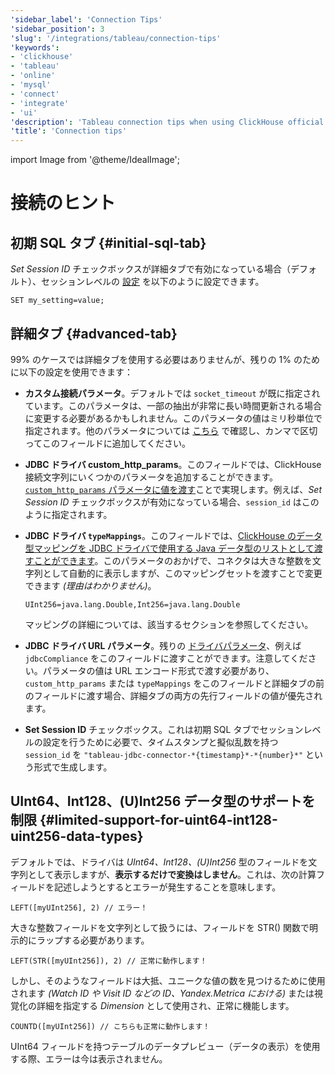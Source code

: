```yaml
---
'sidebar_label': 'Connection Tips'
'sidebar_position': 3
'slug': '/integrations/tableau/connection-tips'
'keywords':
- 'clickhouse'
- 'tableau'
- 'online'
- 'mysql'
- 'connect'
- 'integrate'
- 'ui'
'description': 'Tableau connection tips when using ClickHouse official connector.'
'title': 'Connection tips'
---
```


import Image from '@theme/IdealImage';



# 接続のヒント
## 初期 SQL タブ {#initial-sql-tab}
*Set Session ID* チェックボックスが詳細タブで有効になっている場合（デフォルト）、セッションレベルの [設定](/operations/settings/settings/) を以下のように設定できます。
```text
SET my_setting=value;
``` 
## 詳細タブ {#advanced-tab}

99% のケースでは詳細タブを使用する必要はありませんが、残りの 1% のために以下の設定を使用できます：
- **カスタム接続パラメータ**。デフォルトでは `socket_timeout` が既に指定されています。このパラメータは、一部の抽出が非常に長い時間更新される場合に変更する必要があるかもしれません。このパラメータの値はミリ秒単位で指定されます。他のパラメータについては [こちら](https://github.com/ClickHouse/clickhouse-jdbc/blob/master/clickhouse-client/src/main/java/com/clickhouse/client/config/ClickHouseClientOption.java) で確認し、カンマで区切ってこのフィールドに追加してください。
- **JDBC ドライバ custom_http_params**。このフィールドでは、ClickHouse 接続文字列にいくつかのパラメータを追加することができます。[`custom_http_params` パラメータに値を渡す](https://github.com/ClickHouse/clickhouse-jdbc#configuration)ことで実現します。例えば、*Set Session ID* チェックボックスが有効になっている場合、`session_id` はこのように指定されます。
- **JDBC ドライバ `typeMappings`**。このフィールドでは、[ClickHouse のデータ型マッピングを JDBC ドライバで使用する Java データ型のリストとして渡すことができます](https://github.com/ClickHouse/clickhouse-jdbc#configuration)。このパラメータのおかげで、コネクタは大きな整数を文字列として自動的に表示しますが、このマッピングセットを渡すことで変更できます *(理由はわかりません)*。
    ```text
    UInt256=java.lang.Double,Int256=java.lang.Double
    ```
  マッピングの詳細については、該当するセクションを参照してください。

- **JDBC ドライバ URL パラメータ**。残りの [ドライバパラメータ](https://github.com/ClickHouse/clickhouse-jdbc#configuration)、例えば `jdbcCompliance` をこのフィールドに渡すことができます。注意してください。パラメータの値は URL エンコード形式で渡す必要があり、`custom_http_params` または `typeMappings` をこのフィールドと詳細タブの前のフィールドに渡す場合、詳細タブの両方の先行フィールドの値が優先されます。
- **Set Session ID** チェックボックス。これは初期 SQL タブでセッションレベルの設定を行うために必要で、タイムスタンプと擬似乱数を持つ `session_id` を `"tableau-jdbc-connector-*{timestamp}*-*{number}*"` という形式で生成します。
## UInt64、Int128、(U)Int256 データ型のサポートを制限 {#limited-support-for-uint64-int128-uint256-data-types}
デフォルトでは、ドライバは *UInt64、Int128、(U)Int256* 型のフィールドを文字列として表示しますが、**表示するだけで変換はしません**。これは、次の計算フィールドを記述しようとするとエラーが発生することを意味します。
```text
LEFT([myUInt256], 2) // エラー！
```
大きな整数フィールドを文字列として扱うには、フィールドを STR() 関数で明示的にラップする必要があります。

```text
LEFT(STR([myUInt256]), 2) // 正常に動作します！
```

しかし、そのようなフィールドは大抵、ユニークな値の数を見つけるために使用されます *(Watch ID や Visit ID などの ID、Yandex.Metrica における)* または視覚化の詳細を指定する *Dimension* として使用され、正常に機能します。

```text
COUNTD([myUInt256]) // こちらも正常に動作します！
```
UInt64 フィールドを持つテーブルのデータプレビュー（データの表示）を使用する際、エラーは今は表示されません。
